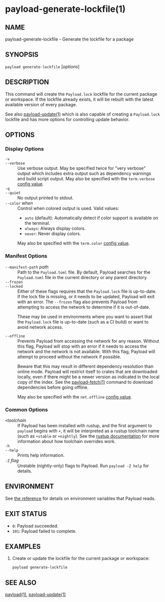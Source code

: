 # payload-generate-lockfile(1)

## NAME

payload-generate-lockfile - Generate the lockfile for a package

## SYNOPSIS

`payload generate-lockfile` [_options_]

## DESCRIPTION

This command will create the `Payload.lock` lockfile for the current package or
workspace. If the lockfile already exists, it will be rebuilt with the latest
available version of every package.

See also [payload-update(1)](payload-update.html) which is also capable of creating a `Payload.lock`
lockfile and has more options for controlling update behavior.

## OPTIONS

### Display Options

<dl>
<dt class="option-term" id="option-payload-generate-lockfile--v"><a class="option-anchor" href="#option-payload-generate-lockfile--v"></a><code>-v</code></dt>
<dt class="option-term" id="option-payload-generate-lockfile---verbose"><a class="option-anchor" href="#option-payload-generate-lockfile---verbose"></a><code>--verbose</code></dt>
<dd class="option-desc">Use verbose output. May be specified twice for &quot;very verbose&quot; output which
includes extra output such as dependency warnings and build script output.
May also be specified with the <code>term.verbose</code>
<a href="../reference/config.html">config value</a>.</dd>


<dt class="option-term" id="option-payload-generate-lockfile--q"><a class="option-anchor" href="#option-payload-generate-lockfile--q"></a><code>-q</code></dt>
<dt class="option-term" id="option-payload-generate-lockfile---quiet"><a class="option-anchor" href="#option-payload-generate-lockfile---quiet"></a><code>--quiet</code></dt>
<dd class="option-desc">No output printed to stdout.</dd>


<dt class="option-term" id="option-payload-generate-lockfile---color"><a class="option-anchor" href="#option-payload-generate-lockfile---color"></a><code>--color</code> <em>when</em></dt>
<dd class="option-desc">Control when colored output is used. Valid values:</p>
<ul>
<li><code>auto</code> (default): Automatically detect if color support is available on the
terminal.</li>
<li><code>always</code>: Always display colors.</li>
<li><code>never</code>: Never display colors.</li>
</ul>
<p>May also be specified with the <code>term.color</code>
<a href="../reference/config.html">config value</a>.</dd>


</dl>

### Manifest Options

<dl>
<dt class="option-term" id="option-payload-generate-lockfile---manifest-path"><a class="option-anchor" href="#option-payload-generate-lockfile---manifest-path"></a><code>--manifest-path</code> <em>path</em></dt>
<dd class="option-desc">Path to the <code>Payload.toml</code> file. By default, Payload searches for the
<code>Payload.toml</code> file in the current directory or any parent directory.</dd>



<dt class="option-term" id="option-payload-generate-lockfile---frozen"><a class="option-anchor" href="#option-payload-generate-lockfile---frozen"></a><code>--frozen</code></dt>
<dt class="option-term" id="option-payload-generate-lockfile---locked"><a class="option-anchor" href="#option-payload-generate-lockfile---locked"></a><code>--locked</code></dt>
<dd class="option-desc">Either of these flags requires that the <code>Payload.lock</code> file is
up-to-date. If the lock file is missing, or it needs to be updated, Payload will
exit with an error. The <code>--frozen</code> flag also prevents Payload from
attempting to access the network to determine if it is out-of-date.</p>
<p>These may be used in environments where you want to assert that the
<code>Payload.lock</code> file is up-to-date (such as a CI build) or want to avoid network
access.</dd>


<dt class="option-term" id="option-payload-generate-lockfile---offline"><a class="option-anchor" href="#option-payload-generate-lockfile---offline"></a><code>--offline</code></dt>
<dd class="option-desc">Prevents Payload from accessing the network for any reason. Without this
flag, Payload will stop with an error if it needs to access the network and
the network is not available. With this flag, Payload will attempt to
proceed without the network if possible.</p>
<p>Beware that this may result in different dependency resolution than online
mode. Payload will restrict itself to crates that are downloaded locally, even
if there might be a newer version as indicated in the local copy of the index.
See the <a href="payload-fetch.html">payload-fetch(1)</a> command to download dependencies before going
offline.</p>
<p>May also be specified with the <code>net.offline</code> <a href="../reference/config.html">config value</a>.</dd>


</dl>

### Common Options

<dl>

<dt class="option-term" id="option-payload-generate-lockfile-+toolchain"><a class="option-anchor" href="#option-payload-generate-lockfile-+toolchain"></a><code>+</code><em>toolchain</em></dt>
<dd class="option-desc">If Payload has been installed with rustup, and the first argument to <code>payload</code>
begins with <code>+</code>, it will be interpreted as a rustup toolchain name (such
as <code>+stable</code> or <code>+nightly</code>).
See the <a href="https://dustlang.github.io/rustup/overrides.html">rustup documentation</a>
for more information about how toolchain overrides work.</dd>


<dt class="option-term" id="option-payload-generate-lockfile--h"><a class="option-anchor" href="#option-payload-generate-lockfile--h"></a><code>-h</code></dt>
<dt class="option-term" id="option-payload-generate-lockfile---help"><a class="option-anchor" href="#option-payload-generate-lockfile---help"></a><code>--help</code></dt>
<dd class="option-desc">Prints help information.</dd>


<dt class="option-term" id="option-payload-generate-lockfile--Z"><a class="option-anchor" href="#option-payload-generate-lockfile--Z"></a><code>-Z</code> <em>flag</em></dt>
<dd class="option-desc">Unstable (nightly-only) flags to Payload. Run <code>payload -Z help</code> for details.</dd>


</dl>


## ENVIRONMENT

See [the reference](../reference/environment-variables.html) for
details on environment variables that Payload reads.


## EXIT STATUS

* `0`: Payload succeeded.
* `101`: Payload failed to complete.


## EXAMPLES

1. Create or update the lockfile for the current package or workspace:

       payload generate-lockfile

## SEE ALSO
[payload(1)](payload.html), [payload-update(1)](payload-update.html)
